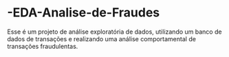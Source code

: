 # -EDA-Analise-de-Fraudes
Esse é um projeto de análise exploratória de dados, utilizando um banco de dados de transações e realizando uma análise comportamental de transações fraudulentas.
